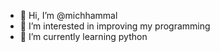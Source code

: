 - 👋 Hi, I’m @michhammal
- 👀 I’m interested in improving my programming
- 🌱 I’m currently learning python


<!---
michhammal/michhammal is a ✨ special ✨ repository because its `README.md` (this file) appears on your GitHub profile.
You can click the Preview link to take a look at your changes.
--->

